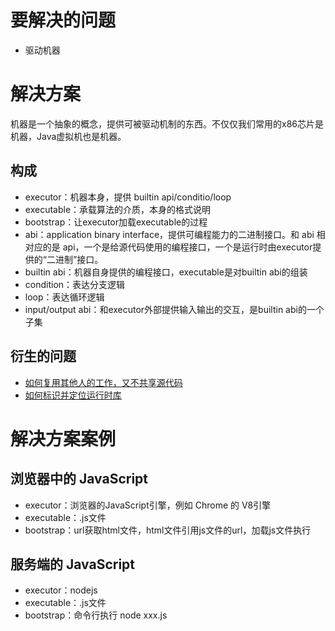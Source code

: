 # 要解决的问题

* 驱动机器

# 解决方案

机器是一个抽象的概念，提供可被驱动机制的东西。不仅仅我们常用的x86芯片是机器，Java虚拟机也是机器。

## 构成

* executor：机器本身，提供 builtin api/conditio/loop
* executable：承载算法的介质，本身的格式说明
* bootstrap：让executor加载executable的过程
* abi：application binary interface，提供可编程能力的二进制接口。和 abi 相对应的是 api，一个是给源代码使用的编程接口，一个是运行时由executor提供的“二进制”接口。
* builtin abi：机器自身提供的编程接口，executable是对builtin abi的组装
* condition：表达分支逻辑
* loop：表达循环逻辑
* input/output abi：和executor外部提供输入输出的交互，是builtin abi的一个子集

## 衍生的问题

* [如何复用其他人的工作，又不共享源代码](/如何复用其他人的工作，又不共享源代码.md)
* [如何标识并定位运行时库](/如何标识并定位运行时库.md)

# 解决方案案例

## 浏览器中的 JavaScript

* executor：浏览器的JavaScript引擎，例如 Chrome 的 V8引擎
* executable：.js文件
* bootstrap：url获取html文件，html文件引用js文件的url，加载js文件执行

## 服务端的 JavaScript

* executor：nodejs
* executable：.js文件
* bootstrap：命令行执行 node xxx.js
